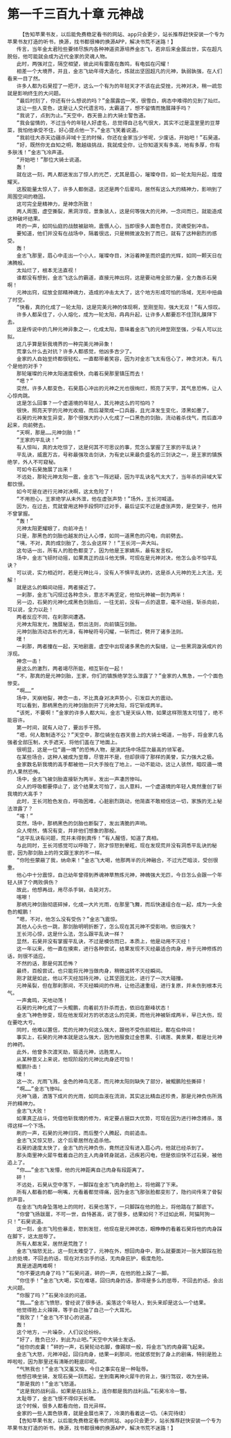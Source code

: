 # 第一千三百九十章 元神战
        【告知苹果书友，以后能免费稳定看书的网站、app只会更少，站长推荐赶快安装一个专为苹果书友打造的听书，换源，找书都很棒的换源APP，解决书荒不迷路！】
       传言，当年金太君险些要倾尽族内各种神道资源培养金志飞，若非后来金展出世，实在超凡脱俗，他可能就会成为近代金家的灵魂人物。
       此时，两强对立，隔空相望，彼此间有雷霆在轰鸣，有电弧在闪耀！
       相差一个大境界，并且，金志飞幼年得大造化，炼就出坚固超凡的元神，孰弱孰强，在人们看来一目了然。
       许多人都为石昊捏了一把汗，这么一个有为的年轻天才不该在此受挫，元神对决，稍一疏忽就是影响终生的大问题。
       “最后时刻了，你还有什么想说的吗？”金展露齿一笑，很雪白，病态中难得的见到了灿烂。
       这让一些人变色，这是让人交代遗言吗，太霸道了，想不留情而施展辣手吗？
       “我说了，点到为止。”天空中，吞天兽上的大骑士警告道。
       “我会留情的，不过当今的年轻人好虚名，总觉得自己名气很大，其实不过是温室里的豆芽菜，我怕他承受不住，好心提点他一下。”金志飞笑着说道。
       “我前往大赤天边疆杀异域十王的时候，你还在金家当少爷呢，少废话，开始吧！”石昊道。
       “好，既然你无自知之明，敢越级挑战，我就成全你，让你知道天有多高，地有多厚，你有多肤浅！”金志飞冷声道。
       “开始吧！”那位大骑士说道。
       轰！
       就在这一刻，两人都迸发出了惊人的光芒，尤其是眉心，璀璨夺目，如一轮太阳升起，煌煌耀天。
       这股能量太惊人了，许多人都倒退，这还是两个后辈吗，居然有这么大的精神力，影响到了周围空间的稳固。
       这可完全是精神力，是神念所致！
       两人周围，虚空撕裂，黑洞浮现，景象骇人，这是何等强大的元神，一念间而已，就能造成这种破坏结果。
       咚的一声，如同仙庭的战鼓被敲响，震慑人心，当即很多人面色苍白，灵魂受到冲击。
       要知道，他们并没有在战场中，隔着很远，只是稍微波及到了而已，就有了这种剧烈的感受。
       轰！
       金志飞那里，眉心中走出一个小人，璀璨夺目，沐浴着神圣而炽盛的光辉，如同一颗天日在沸腾般。
       太灿烂了，根本无法直视！
       谁都没有想到，金志飞这么的霸道，直接元神出窍，这是要动用全部力量，全力轰杀石昊啊！
       元神出窍，绽放全部精神魂力，造成的冲击太大了，这个地方形成可怕的场域，无形中扭曲了时空。
       “快看，真的化成了一轮太阳，这是完美元神的体现啊，至刚至阳，强大无双！”有人惊叹。
       许多人都呆住了，小人熔化，成为一轮太阳，冉冉升起，让许多人都要忍不住顶礼膜拜下去。
       这是传说中的几种元神异象之一，化成太阳，意味着金志飞的元神至刚至强，少有人可以比拟。
       这几乎算是斩我境界的一种完美元神异象！
       荒拿么什么去对抗？许多人都感觉，他凶多吉少了。
       金家的人自始至终都很轻松，一直都带着笑容，因为对金志飞太有信心了，神念对决，有几个是他的对手？
       那轮璀璨的元神太阳速度极快，向着石昊那里镇压而去！
       “嗯？”
       突然，许多人都变色，石昊眉心冲出的元神之光也很绚烂，照亮了天宇，其气息恐怖，让人心惊肉跳。
       这是怎么回事？一个虚道境的年轻人，其元神这么的可怕吗？
       很快，照亮天宇的元神光收缩，而后凝聚成一口兵器，且光泽发生变化，漆黑如墨了。
       石昊的元神发生异变，那个很强大的小人化成了一口黑色的剑胎，流动着杀伐气，而后直冲起来，向前劈去。
       “天啊，那是……元神剑胎！”
       “王家的平乱诀！”
       有人惊叫，真的太吃惊了，这是何其不可思议的事，荒怎么掌握了王家的平乱诀？
       平乱诀，威震万古，号称最强攻击剑诀，为有史以来最负盛名的三剑诀之一，是王家的镇族绝学，外人不可窥秘。
       可如今石昊施展了出来！
       不远处，那轮元神太阳一震，金志飞一阵迟疑，因为平乱诀名气太大了，当年杀的异域大军都饮恨。
       如今可是在进行元神对决啊，这太危险了！
       “不用担心，王家绝学从未外泄，他在虚张声势！”场外，王长河喊道。
       因为，在过去，荒就曾用这种手段恫吓过对手，最后证实不过是虚张声势，是空架子，他并不曾掌握。
       “轰！”
       元神太阳更耀眼了，向前冲去！
       只是，那黑色的剑胎也越发的让人心悸，如同一道黑色的闪电，向前劈去。
       “咦，不对，真的成剑胎了，怎么会这样？！”王长河一声大叫。
       这句话一出，所有人的脸色都变了，因为他是王家嫡系，最有发言权。
       场中，金志飞顿时动摇，如果真正的战斗他无惧，可现在是元神对决，他怎么会不怕平乱诀？
       可以说，实力相近时，若是元神比斗，没有人不惧平乱诀的，这是杀人元神的无上大法，无解！
       就是这么的瞬间动摇，两者接近了。
       一刹那，金志飞闪现过各种念头，意志不再坚定，他怕元神被一剖为两半！
       另一边，石昊的元神化成黑色剑胎后，一往无前，没有一点的退意，毫不动摇，斩杀向前，可以说，全力以赴！
       两者反应不同，在刹那间遭遇。
       元神太阳发光，施展秘法，祭出法则，向前镇压剑胎。
       元神剑胎流动古朴的光泽，有神秘符号闪耀，一斩而过，劈开了诸多法则。
       噗！
       一刹那，两者撞在一起，天地剧震，虚空中出现诸多黑色的大裂缝，让一些黑洞漩涡成片的浮现。
       神念一击！
       是这么的激烈，两者竭尽所能，相互斩在一起！
       “不，那真的是元神剑胎，王家，你们的镇族绝学怎么泄露了？”金家的人焦急，一个个面色惨变。
       “啊……”
       场中，天崩地裂，神念一击，不比真身对决声势小，引发巨大的震动。
       可以看到，那柄黑色的元神剑胎剖开了元神太阳，将它斩成两半。
       “该死，不要啊！”金家的许多人都大叫，金志飞是天纵人物，如果这样殒落太可惜了，绝不能容许。
       第一时间，就有人动了，要出手干预。
       “嗯，何人敢制造不公？”天空中，那位骑坐在吞天兽上的大骑士喝道，一抬手，将金家几名强者全部压制，大手遮天，将他们盖在了地面上。
       很明显，这是一位“遁一境”的恐怖人物，是演武场中场层次最高的领军者。
       在某些场合，这种人被成为至尊，尽管并不是，但却获得了那样的美誉，实力强大之极。
       金家数名斩我境的高手都被他一只大手按在了地上，一动不能动，这让人骇然，暗叹遁一境的人果然恐怖。
       场中，金志飞被剑胎直接斩为两半，发出一声凄厉惨叫。
       众人的呼吸都要停止了，这个结果太可怕了，出人意料，一个虚道境的年轻人竟然重创了斩我境的大高手？
       此时，王长河脸色发白，呼吸困难，心脏剧烈跳动，他简直不敢相信这一切，家族的无上秘法泄露了？
       “喀！”
       突然，场中，那柄黑色的剑胎也断裂了，发出清脆的声响。
       众人愕然，情况有变，并非他们想象的那般。
       “这平乱诀有问题，荒并未得到真传！”有人醒悟，知道了真相。
       与此同时，王长河感觉可以呼吸了，刚才惊怒到晕眩，现在发现荒并没有洞悉平乱诀的秘密，因为那剑胎上的符文跟王家的不一样。
       “你险些蒙蔽了我，纳命来！”金志飞大喝，他那两半的元神融合，不过光芒暗淡，受创很重。
       他心中十分震惊，自己幼年曾得到养魂神草熬炼元神，神魄强大无匹，今日怎么会跟一个年轻人拼了个两败俱伤？
       故此，他想再战，用尽杀手锏，击毙对方。
       喀嚓！
       那柄元神剑胎彻底碎掉，化成一大片光雨，在那里飞舞，而后快速组合在一起，成为一头金色的鲲鹏！
       “嗯，不对，他怎么没有受伤？”金志飞震惊。
       其他人心头也一跳，那剑胎明明折断了，怎么现在其元神不受影响，依旧强大？
       王长河心惊，这是什么法，怎么跟平乱诀一样？
       显然，石昊并没有掌握平乱诀，不过是模仿而已，本质上，他是动用不灭经！
       这一年以来，他一直在摸索，进行各种尝试，结果发现不灭经最适合肉身，用于元神修炼的话，则很不适应。
       不然的话，那是何其恐怖？
       最终，百般尝试，也只能将元神当做肉身，稍微运转不灭经瞬间。
       刚才就是如此，他以不灭经加持元神，让其坚固无比，进行了一次大碰撞。
       元神虽裂，但在那刹那间，不灭经瞬间的作用，让他迅速重组，进行复原，并未伤到根本元气。
       一声禽鸣，天地动荡！
       石昊的元神化成了一头鲲鹏，向着前方扑杀而去，依旧在巅峰状态！
       金志飞神色惨变，现在他发现对方的状态这么的完美，而他元神被斩成两半，早已大伤，现在要吃大亏。
       同时，他难以置信，荒的元神为何这么强大，跟他不受伤前相比，都在伯仲间！
       事实上，石昊的元神本就是这么强大，因为他服食过金菩果、引魂莲、黄泉果，都是壮元神的神药。
       此外，他曾多次渡天劫，锻造元神，远胜常人。
       从某种意义上来说，他现阶段的元神比肉身还可怕！
       鲲鹏扑击！
       噗！
       这一次，光雨飞溅，金色的神鸟无恙，而元神太阳则缺失了部分，被鲲鹏险些撕碎！
       “啊……”金志飞惨叫。
       元神飞遁，洒落下成片的光雨，如同血液在流淌，其实这比精血还珍贵，那是元神负伤所溅开的精神力。
       金志飞大败！
       如果真正战斗，凭借他斩我境的修为，肯定要占据巨大优势，可现在因为进行神念搏杀，落得这样一个下场。
       刷的一声，石昊的元神归窍，而后整个人腾起，向前追击。
       金志飞又惊又怒，这个后辈居然在追杀他。
       石昊的速度太快了，金志飞的元神负伤，竟然还没有进入眉心内，他就已经杀到了。
       那头南里神火犀牛载着自己的主人肉身转身就逃，迅疾若闪电，但是依旧快不过石昊，被他追上了。
       “你……”金志飞发懵，他的元神距离自己肉身有段距离了。
       砰！
       不远处，石昊从空中落下，一脚踩在金志飞肉身的脸上，将他踢了下来。
       所有人都看的都一咧嘴，光看着都觉得痛，因为金志飞那张脸都变形了，隐约间传来了骨裂的声音。
       在金志飞肉身坠落地上的同时，石昊也落下，一只脚踩在他的脸上，将他踏在了脚底下。
       “你曾飞扬跋扈，不可一世，自恃甚高，说了很多，结果如何？不过如此啊，阿猫阿狗一只！”石昊说道。
       这一刻，金志飞险些暴走，怒到发狂，他现在是元神状态，眼睁睁的看着石昊将他的肉身踩在脚下，这太屈辱了。
       所有人都发呆，居然是荒胜了！
       金志飞恼怒无比，这一刻太难受了，元神在外，想回肉身中，那么就要面对一张大脚踩在脸上的处境，不回去的话，现在对方出手的话，无肉身庇护，极度危险。
       真是进退两难啊！
       “你不要这肉身了吗？”石昊问道，砰的一声，在他的脸上跺了一脚。
       “你住手！”金志飞大喝，实在难堪，回归肉身的话，那得是多么的屈辱，不回去的话，会出大问题。
       “你服了吗？”石昊冷淡的问道。
       “我……”金志飞愤怒，曾经说了很多话，奚落这个年轻人，到头来却是这么一个结果。
       他觉得脸上火辣辣，等于自己抽了自己一个大耳光。
       “我败了！”金志飞不甘心的说道。
       轰！
       这个地方，一片噪杂，人们议论纷纷。
       “好了，胜负已分，到此为止吧。”天空中大骑士发话。
       “给你的皮囊！”砰的一声，石昊轮动右脚，像踢球一般，将金志飞的肉身踢飞起来。
       金志飞大怒，元神冲起，回归肉身，结果一刹那间，他就感觉到了身上的剧痛，特别是脸上哗啦啦，因为那里还有清晰的鞋底印呢。
       “气煞我也！”金志飞又羞又恼，今日之事实在是一种耻辱。
       他想召唤坐骑，发现石昊一跃而起，坐到南离神火犀牛的背上，强行驾驭，收为坐骑。
       “那是我的！”金志飞怒道。
       “这是我的战利品，如果是在战场上，连你都是我的战利品。”石昊冷冷一瞥。
       太耻辱了，金志飞恨不得仰天长啸。
       这个时候，很多人都看向他，目光异样。
       金家的一些人面色铁青，就是金展也来了，冷漠的看着这一切。（未完待续）
       【告知苹果书友，以后能免费稳定看书的网站、app只会更少，站长推荐赶快安装一个专为苹果书友打造的听书，换源，找书都很棒的换源APP，解决书荒不迷路！】